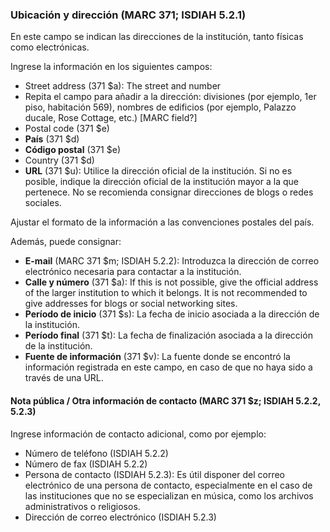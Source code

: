 ### Ubicación y dirección (MARC 371; ISDIAH 5.2.1)

En este campo se indican las direcciones de la institución, tanto físicas como electrónicas.

Ingrese la información en los siguientes campos:

- Street address (371 $a): The street and number
- Repita el campo para añadir a la dirección: divisiones (por ejemplo, 1er piso, habitación 569), nombres de edificios (por ejemplo, Palazzo ducale, Rose Cottage, etc.) [MARC field?]
- Postal code (371 $e)
- **País** (371 $d)
- **Código postal** (371 $e)
- Country (371 $d)
- **URL** (371 $u): Utilice la dirección oficial de la institución. Si no es posible, indique la dirección oficial de la institución mayor a la que pertenece. No se recomienda consignar direcciones de blogs o redes sociales.

Ajustar el formato de la información a las convenciones postales del país.

Además, puede consignar:

- **E-mail** (MARC 371 $m; ISDIAH 5.2.2): Introduzca la dirección de correo electrónico necesaria para contactar a la institución.
- **Calle y número** (371 $a): If this is not possible, give the official address of the larger institution to which it belongs. It is not recommended to give addresses for blogs or social networking sites.
- **Período de inicio** (371 $s): La fecha de inicio asociada a la dirección de la institución.
- **Período final** (371 $t): La fecha de finalización asociada a la dirección de la institución.
- **Fuente de información** (371 $v): La fuente donde se encontró la información registrada en este campo, en caso de que no haya sido a través de una URL.

#### Nota pública / Otra información de contacto (MARC 371 $z; ISDIAH 5.2.2, 5.2.3)

Ingrese información de contacto adicional, como por ejemplo:

- Número de teléfono (ISDIAH 5.2.2)
- Número de fax (ISDIAH 5.2.2)
- Persona de contacto (ISDIAH 5.2.3): Es útil disponer del correo electrónico de una persona de contacto, especialmente en el caso de las instituciones que no se especializan en música, como los archivos administrativos o religiosos.
- Dirección de correo electrónico (ISDIAH 5.2.3)
